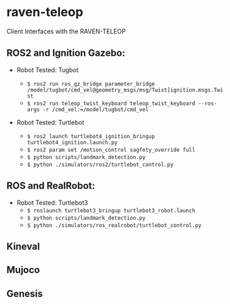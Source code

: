 # raven-teleop

Client Interfaces with the RAVEN-TELEOP

## ROS2 and Ignition Gazebo:
- Robot Tested: Tugbot
    - ```$ ros2 run ros_gz_bridge parameter_bridge /model/tugbot/cmd_vel@geometry_msgs/msg/Twist]ignition.msgs.Twist ```
    - ```$ ros2 run teleop_twist_keyboard teleop_twist_keyboard --ros-args -r /cmd_vel:=/model/tugbot/cmd_vel ```


- Robot Tested: Turtlebot
    - `$ ros2 launch turtlebot4_ignition_bringup turtlebot4_ignition.launch.py`
    - `$ ros2 param set /motion_control sagfety_override full`
    - `$ python scripts/landmark_detection.py`
    - `$ python ./simulators/ros2/turtlebot_control.py`

## ROS and RealRobot:
- Robot Tested: Turtlebot3
    - `$ roslaunch turtlebot3_bringup turtlebot3_robot.launch`
    - `$ python scripts/landmark_detection.py`
    - `$ python ./simulators/ros_realrobot/turtlebot_control.py`



## Kineval



## Mujoco



## Genesis
